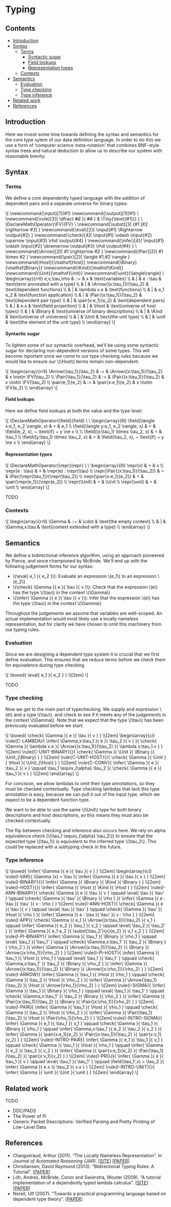 # Typing

## Contents

- [Introduction](#introduction)
- [Syntax](#syntax)
    - [Terms](#terms)
        - [Syntactic sugar](#syntactic-sugar)
        - [Field lookups](#field-lookups)
        - [Representation types](#representation-types)
    - [Contexts](#contexts)
- [Semantics](#semantics)
    - [Evaluation](#evaluation)
    - [Type checking](#type-checking)
    - [Type inference](#type-inference)
- [Related work](#related-work)
- [References](#references)

## Introduction

Here we invest some time towards defining the syntax and semantics for the core
type sytem of our data definition language. In order to do this we use a form of
‘computer science meta-notation’ that combines BNF-style syntax trees and
natural deduction to allow us to describe our system with reasonable brevity.
## Syntax

### Terms

We define a core dependently typed language with the addition of dependent pairs
and a separate universe for binary types:

\\[
\\newcommand{\input}[1]{#1}
\\newcommand{\output}[1]{#1}
\\
\\newcommand{\rule}[3]{
    \dfrac{ ~~#2~~ }{ ~~#3~~ } & \Tiny{\text{(#1)}}
}
\\
\\DeclareMathOperator{\FV}{FV}
\\
\\newcommand{\subst}[3]
    {#1 [#2 \rightarrow #3]
}
\\newcommand{\eval}[2]{
    \input{#1} \Rightarrow \output{#2}
}
\\newcommand{\check}[4]{
    \input{#1} \vdash \input{#2} \uparrow \input{#3} \rhd \output{#4}
}
\\newcommand{\infer}[4]{
    \input{#1} \vdash \input{#2} \downarrow \output{#3} \rhd \output{#4}
}
\\
\\newcommand{\Arrow}[2]{
    #1 \rightarrow #2
}
\\newcommand{\Pair}[2]{
    #1 \times #2
}
\\newcommand{\pair}[2]{
    \langle #1,#2 \rangle
}
\\newcommand{\Host}{\mathsf{Host}}
\\newcommand{\Binary}{\mathsf{Binary}}
\\newcommand{\Kind}{\mathsf{Kind}}
\\newcommand{\Unit}{\mathsf{Unit}}
\\newcommand{\unit}{\langle\rangle}
\\
\begin{array}{rrll}
    e,v,\tau,\rho  & ::= & x                               & \text{variables} \\\\
                   &   | & e : \tau                        & \text{term annotated with a type} \\\\
                   &   | & \Arrow{(x:\tau_1)}{\tau_2}      & \text{dependent functions} \\\\
                   &   | & \lambda x.e                     & \text{functions} \\\\
                   &   | & e_1 e_2                         & \text{function application} \\\\
                   &   | & \Pair{(x:\tau_1)}{\tau_2}       & \text{dependent pair type} \\\\
                   &   | & \pair{x:e_1}{e_2}               & \text{dependent pairs} \\\\
                   &   | & e.x                             & \text{field projection} \\\\
                   &   | & \Host                           & \text{universe of host types} \\\\
                   &   | & \Binary                         & \text{universe of binary descriptions} \\\\
                   &   | & \Kind                           & \text{universe of universes} \\\\
                   &   | & \Unit                           & \text{the unit type} \\\\
                   &   | & \unit                           & \text{the element of the unit type} \\\\
\end{array}
\\]

#### Syntactic sugar

To lighten some of our syntactic overhead, we'll be using some syntactic sugar
for declaring non-dependent versions of some types. This will become inportant
once we come to our type checking rules because we would like to ensure our
\\(\Host\\) terms remain non-dependent.

\\[
\begin{array}{rrll}
    \Arrow{\tau_1}{\tau_2}      & := & \Arrow{(x:\tau_1)}{\tau_2}   & x \notin \FV(\tau_2) \\\\
    \Pair{\tau_1}{\tau_2}       & := & \Pair{(x:\tau_1)}{\tau_2}    & x \notin \FV(\tau_2) \\\\
    \pair{e_1}{e_2}             & := & \pair{x:e_1}{e_2}            & x \notin \FV(e_2) \\\\
\end{array}
\\]

#### Field lookups

Here we define field lookups at both the value and the type level:

\\[
\\DeclareMathOperator{\field}{field} \\
\\
\begin{array}{lll}
    \field(\langle x:e_1, e_2 \rangle, x) & = & e_1 \\\\
    \field(\langle y:e_1, e_2 \rangle, x) & = & \field(e_2, x), ~ \text{if} ~ y \ne x \\\\
    \\\\
    \field((x:\tau_1) \times \tau_2, x)   & = & \tau_1 \\\\
    \field((y:\tau_1) \times \tau_2, x)   & = & \field(\tau_2, x), ~ \text{if} ~ y \ne x \\\\
\end{array}
\\]
#### Representation types

\\[
\\DeclareMathOperator{\repr}{repr} \\
\\
\begin{array}{lll}
    \repr(x)                                & = & x \\\\
    \repr(e : \tau)                         & = & \repr(e) : \repr(\tau) \\\\
    \repr(\Pair{(x:\tau_1)}{\tau_2})        & = & \Pair{\repr(\tau_1)}{\repr(\tau_2)} \\\\
    \repr(\pair{x:e_1}{e_2})                & = & \pair{\repr(e_1)}{\repr(e_2)} \\\\
    \repr(\Unit)                            & = & \Unit \\\\
    \repr(\unit)                            & = & \unit \\\\
\end{array}
\\]

TODO

### Contexts

\\[
\begin{array}{rrll}
    \Gamma  & ::= & \cdot            & \text{the empty context} \\\\
            &   | & \Gamma,x:\tau    & \text{context extended with a type} \\\\
\end{array}
\\]

## Semantics

We define a bidirectional inference algorithm, using an approach pioneered by
Pierce, and since championed by McBride. We'll end up with the following
judgement forms for our syntax:

- \\(\eval{ e_1 }{ e_2 }\\): Evaluate an expression \\(e_1\\) to an expression \\(e_2\\)
- \\(\check{ \Gamma }{ e }{ \tau }{ v }\\): Check that the expression \\(e\\) has the type \\(\tau\\) in the context \\(\Gamma\\)
- \\(\infer{ \Gamma }{ e }{ \tau }{ v }\\): Infer that the expression \\(e\\) has the type \\(\tau\\) in the context \\(\Gamma\\)

Throughout the judgements we assume that variables are well-scoped. An actual
implementation would most likely use a locally nameless representation, but
for clarity we have chosen to omit this machinery from our typing rules.

### Evaluation

Since we are designing a dependent type system it is crucial that we first
define evaluation. This ensures that we reduce terms before we check them for
equivalence during type checking.

\\[
\boxed{
    \eval{ e_1 }{ e_2 }
}
\\\\[2em]
\\]

TODO
### Type checking

Now we get to the main part of typechecking. We supply and expression \\(e\\)
and a type \\(\tau\\), and check to see if it meets any of the judgements in
the context \\(\Gamma\\). Note that we expect that the type \\(\tau\\) has been
previously evaluated before we start:

\\[
\boxed{
    \check{ \Gamma }{ e }{ \tau }{ v }
}
\\\\[2em]
\begin{array}{cl}
    \rule{C-LAMBDA}{
        \infer{ \Gamma,x:\tau_1 }{ e }{ \tau_2 }{ v }
    }{
        \check{ \Gamma }{ \lambda x.e }{ \Arrow{(x:\tau_1)}{\tau_2} }{ \lambda x:\tau_1.v }
    }
    \\\\[2em]
    \rule{C-UNIT-BINARY}{}{
        \check{ \Gamma }{ \Unit }{ \Binary }{ \Unit_{\Binary} }
    }
    \\\\[2em]
    \rule{C-UNIT-HOST}{}{
        \check{ \Gamma }{ \Unit }{ \Host }{ \Unit_{\Host} }
    }
    \\\\[2em]
    \rule{C-CONV}{
        \infer{ \Gamma }{ e }{ \tau_2 }{ v }
        \qquad
        \tau_1 \equiv_{\alpha} \tau_2
    }{
        \check{ \Gamma }{ e }{ \tau_1 }{ v }
    }
    \\\\[2em]
\end{array}
\\]

For concision, we allow lambdas to omit their type annotations, so they must be
checked contextually. Type checking lambdas that lack this type annotation is
easy, because we can pull it out of the input type, which we expect to be a
dependent function type.

We want to be able to use the same \\(\Unit\\) type for both binary
descriptions and host descriptions, so this means they must also be checked
contextually.

The flip between checking and inference also occurs here. We rely on alpha
equivalence check (\\(\tau_1 \equiv_{\alpha} \tau_2\\)) to ensure that the expected type
\\(\tau_1\\) is equivalent to the inferred type \\(\tau_2\\). This could be
replaced with a subtyping check in the future.

### Type inference

\\[
\boxed{
    \infer{ \Gamma }{ e }{ \tau }{ v }
}
\\\\[2em]
\begin{array}{cl}
    \rule{I-VAR}{
        \Gamma (x) = \tau
    }{
        \infer{ \Gamma }{ x }{ \tau }{ x }
    }
    \\\\[2em]
    \rule{I-BINARY}{}{
        \infer{ \Gamma }{ \Binary }{ \Kind }{ \Binary }
    }
    \\\\[2em]
    \rule{I-HOST}{}{
        \infer{ \Gamma }{ \Host }{ \Kind }{ \Host }
    }
    \\\\[2em]
    \rule{I-ANN-BINARY}{
        \check{ \Gamma }{ e }{ \tau }{ v }
        \qquad
        \eval{ \tau }{ \tau' }
        \qquad
        \check{ \Gamma }{ \tau' }{ \Binary }{ \rho }
    }{
        \infer{ \Gamma }{ e : \tau }{ \tau' }{ v : \rho }
    }
    \\\\[2em]
    \rule{I-ANN-HOST}{
        \check{ \Gamma }{ e }{ \tau }{ v }
        \qquad
        \eval{ \tau }{ \tau' }
        \qquad
        \check{ \Gamma }{ \tau' }{ \Host }{ \rho }
    }{
        \infer{ \Gamma }{ e : \tau }{ \tau' }{ v : \rho }
    }
    \\\\[2em]
    \rule{I-APP}{
        \check{ \Gamma }{ e_1 }{ \Arrow{(x:\tau_1)}{\tau_2} }{ v_1 }
        \qquad
        \infer{ \Gamma }{ e_2 }{ \tau_1 }{ v_2 }
        \qquad
        \eval{ \tau_2 }{ \tau_2' }
    }{
        \infer{ \Gamma }{ e_1 e_2 }{ \subst{\tau_2'}{x}{e_2} }{ v_1 v_2 }
    }
    \\\\[2em]
    \rule{I-PI-BINARY}{
        \infer{ \Gamma }{ \tau_1 }{ \Binary }{ \rho_1 }
        \qquad
        \eval{ \tau_1 }{ \tau_1' }
        \qquad
        \check{ \Gamma,x:\tau_1' }{ \tau_2 }{ \Binary }{ \rho_2 }
    }{
        \infer{ \Gamma }{ \Arrow{(x:\tau_1)}{\tau_2} }{ \Binary }{ \Arrow{(x:\rho_1)}{\rho_2} }
    }
    \\\\[2em]
    \rule{I-PI-HOST}{
        \infer{ \Gamma }{ \tau_1 }{ \Host }{ \rho_1 }
        \qquad
        \eval{ \tau_1 }{ \tau_1' }
        \qquad
        \check{ \Gamma,x:\tau_1' }{ \tau_2 }{ \Binary }{ \rho_2 }
    }{
        \infer{ \Gamma }{ \Arrow{(x:\tau_1)}{\tau_2} }{ \Binary }{ \Arrow{(x:\rho_1)}{\rho_2} }
    }
    \\\\[2em]
    \rule{I-ARROW}{
        \infer{ \Gamma }{ \tau_1 }{ \Host }{ \rho_1 }
        \qquad
        \check{ \Gamma }{ \tau_2 }{ \Host }{ \rho_2 }
    }{
        \infer{ \Gamma }{ \Arrow{\tau_1}{\tau_2} }{ \Host }{ \Arrow{\rho_1}{\rho_2} }
    }
    \\\\[2em]
    \rule{I-SIGMA}{
        \infer{ \Gamma }{ \tau_1 }{ \Binary }{ \rho_1 }
        \qquad
        \eval{ \tau_1 }{ \tau_1' }
        \qquad
        \check{ \Gamma,x:\tau_1' }{ \tau_2 }{ \Binary }{ \rho_2 }
    }{
        \infer{ \Gamma }{ \Pair{(x:\tau_1)}{\tau_2} }{ \Binary }{ \Pair{(x:\rho_1)}{\rho_2} }
    }
    \\\\[2em]
    \rule{I-PAIR}{
        \infer{ \Gamma }{ \tau_1 }{ \Host }{ \rho_1 }
        \qquad
        \check{ \Gamma }{ \tau_2 }{ \Host }{ \rho_2 }
    }{
        \infer{ \Gamma }{ \Pair{\tau_1}{\tau_2} }{ \Host }{ \Pair{\rho_1}{\rho_2} }
    }
    \\\\[2em]
    \rule{I-INTRO-SIGMA}{
        \infer{ \Gamma }{ e_1 }{ \tau_1 }{ v_1 }
        \qquad
        \check{ \Gamma }{ \tau_1 }{ \Binary }{ \rho_1 }
        \qquad
        \infer{ \Gamma,x:\tau_1 }{ e_2 }{ \tau_2 }{ v_2 }
    }{
        \infer{ \Gamma }{ \pair{x:e_1}{e_2} }{ \Pair{(x:\tau_1)}{\tau_2} }{ \pair{x:v_1}{v_2} }
    }
    \\\\[2em]
    \rule{I-INTRO-PAIR}{
        \infer{ \Gamma }{ e_1 }{ \tau_1 }{ v_1 }
        \qquad
        \check{ \Gamma }{ \tau_1 }{  \Host }{ \rho_1 }
        \qquad
        \infer{ \Gamma }{ e_2 }{ \tau_2 }{ v_2 }
    }{
        \infer{ \Gamma }{ \pair{x:e_1}{e_2} }{ \Pair{\tau_1}{\tau_2} }{ \pair{x:v_1}{v_2} }
    }
    \\\\[2em]
    \rule{I-PROJ}{
        \infer{ \Gamma }{ e }{ \tau_1 }{ v }
        \qquad
        \eval{ \tau_1 }{ \tau_1' }
        \qquad
        \field(\tau_1',x) = \tau_2
    }{
        \infer{ \Gamma }{ e.x }{ \tau_2 }{ v.x }
    }
    \\\\[2em]
    \rule{I-INTRO-UNIT}{}{
        \infer{ \Gamma }{ \unit }{ \Unit }{ \unit }
    }
    \\\\[2em]
\end{array}
\\]

## Related work

TODO

- DDC/PADS
- The Power of Pi
- Generic Packet Descriptions: Verified Parsing and Pretty Printing of Low-Level Data

## References

- Charguéraud, Arthur (2011). “The Locally Nameless Representation”.
  In _Journal of Automated Reasoning (JAR)_.
  [[SITE][ln-site]]
  [[PAPER][ln-paper]]
- Christiansen, David Raymond (2013). “Bidirectional Typing Rules: A Tutorial”.
  [[PAPER][bidirectional-typing-paper]]
- Löh, Andres, McBride, Conor and Swierstra, Wouter (2009). “A tutorial
  implementation of a dependently typed lambda calculus”.
  [[SITE][lambdapi-site]]
  [[PAPER][lambdapi-paper]]
- Norell, Ulf (2007). “Towards a practical programming language based on
  dependent type theory”.
  [[PAPER][agda-paper]]

[ln-site]: http://www.chargueraud.org/softs/ln/
[ln-paper]: http://www.chargueraud.org/research/2009/ln/main.pdf
[bidirectional-typing-paper]: http://www.davidchristiansen.dk/tutorials/bidirectional.pdf
[lambdapi-site]: https://www.andres-loeh.de/LambdaPi/
[lambdapi-paper]: https://www.andres-loeh.de/LambdaPi/LambdaPi.pdf
[agda-paper]: http://www.cse.chalmers.se/~ulfn/papers/thesis.pdf
